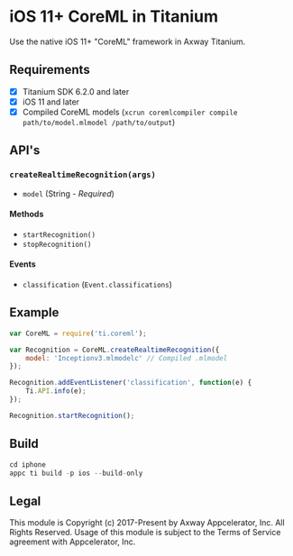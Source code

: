 # iOS 11+ CoreML in Titanium
Use the native iOS 11+ "CoreML" framework in Axway Titanium.

## Requirements
- [x] Titanium SDK 6.2.0 and later
- [x] iOS 11 and later
- [x] Compiled CoreML models (`xcrun coremlcompiler compile path/to/model.mlmodel /path/to/output`)

## API's

### `createRealtimeRecognition(args)`
- `model` (String - _Required_)

#### Methods
- `startRecognition()`
- `stopRecognition()`

#### Events
- `classification` (`Event.classifications`)

## Example
```js
var CoreML = require('ti.coreml');

var Recognition = CoreML.createRealtimeRecognition({
    model: 'Inceptionv3.mlmodelc' // Compiled .mlmodel
});

Recognition.addEventListener('classification', function(e) {
    Ti.API.info(e);
});

Recognition.startRecognition();
```

## Build
```js
cd iphone
appc ti build -p ios --build-only
```

## Legal

This module is Copyright (c) 2017-Present by Axway Appcelerator, Inc. All Rights Reserved. 
Usage of this module is subject to the Terms of Service agreement with Appcelerator, Inc.  
